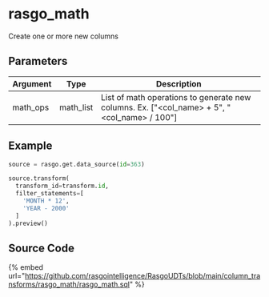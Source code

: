 

# rasgo_math

Create one or more new columns

## Parameters

| Argument |   Type    |                                         Description                                         |
| -------- | --------- | ------------------------------------------------------------------------------------------- |
| math_ops | math_list | List of math operations to generate new columns. Ex. ["<col_name> + 5", "<col_name> / 100"] |


## Example

```python
source = rasgo.get.data_source(id=363)

source.transform(
  transform_id=transform.id,
  filter_statements=[
    'MONTH * 12',
    'YEAR - 2000'
  ]
).preview()
```

## Source Code

{% embed url="https://github.com/rasgointelligence/RasgoUDTs/blob/main/column_transforms/rasgo_math/rasgo_math.sql" %}

